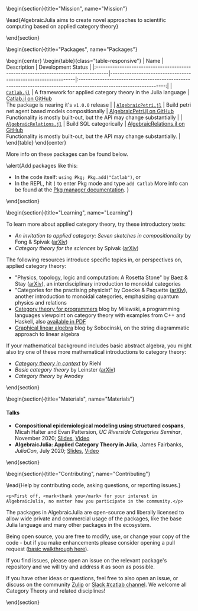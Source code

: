 <!-- =============================
     ABOUT
    ============================== -->

\begin{section}{title="Mission", name="Mission"}

\lead{AlgebraicJulia aims to create novel approaches to scientific computing based on applied category theory}


\end{section}

<!-- ==============================
     Packages
     ============================== -->
\begin{section}{title="Packages", name="Packages"}

\begin{center}
\begin{table}{class="table-responsive"}
| Name                                                                               | Description                                                   |                                                 Development Status                                                 |
|:-----------------------------------------------------------------------------------|---------------------------------------------------------------|:------------------------------------------------------------------------------------------------------------------:|
| [`Catlab.jl`](https://algebraicjulia.github.io/Catlab.jl/dev/)                          | A framework for applied category theory in the Julia language |                 <a class="github-button" href="https://github.com/AlgebraicJulia/Catlab.jl" data-size="large" aria-label="Catlab.jl on GitHub">Catlab.jl on GitHub</a></br> The package is nearing it's `v1.0.0` release                |
| [`AlgebraicPetri.jl`](https://algebraicjulia.github.io/AlgebraicPetri.jl/dev/)         | Build petri net agent based models compositionally            |  <a class="github-button" href="https://github.com/AlgebraicJulia/AlgebraicPetri.jl" data-size="large" aria-label="View on GitHub">AlgebraicPetri.jl on GitHub</a></br> Functionality is mostly built-out, but the API may change substantially |
| [`AlgebraicRelations.jl`](https://github.com/AlgebraicJulia/AlgebraicRelations.jl) | Build SQL categorically                                       | <a class="github-button" href="https://github.com/AlgebraicJulia/AlgebraicRelations.jl" data-size="large" aria-label="View on GitHub">AlgebraicRelations.jl on GitHub</a></br> Functionality is mostly built-out, but the API may change substantially. |
\end{table}
\end{center}

More info on these packages can be found below.

\alert{Add packages like this:
- In the code itself: `using Pkg; Pkg.add("Catlab")`, or
- In the REPL, hit `]` to enter Pkg mode and type `add Catlab`
More info can be found at the [Pkg manager documentation](https://julialang.github.io/Pkg.jl/v1/getting-started).
}

\end{section}

<!-- =============================
     Learning
    ============================== -->

\begin{section}{title="Learning", name="Learning"}

To learn more about applied category theory, try these introductory texts:

- *An invitation to applied category: Seven sketches in compositionality* by Fong & Spivak ([arXiv](https://arxiv.org/abs/1803.05316))
- *Category theory for the sciences* by Spivak ([arXiv](https://arxiv.org/abs/1302.6946))

The following resources introduce specific topics in, or perspectives on, applied category theory:

- "Physics, topology, logic and computation: A Rosetta Stone" by Baez & Stay ([arXiv](https://arxiv.org/abs/0903.0340)), an interdisciplinary introduction to monoidal categories
- "Categories for the practising physicist" by Coecke & Paquette ([arXiv](https://arxiv.org/abs/0905.3010)), another introduction to monoidal categories, emphasizing quantum physics and relations
- [Category theory for programmers](https://bartoszmilewski.com/2014/10/28/category-theory-for-programmers-the-preface/) blog by Milewski, a programming languages viewpoint on category theory with examples from C++ and Haskell, also [available in PDF](https://github.com/hmemcpy/milewski-ctfp-pdf)
- [Graphical linear algebra](https://graphicallinearalgebra.net/) blog by Sobocinski, on the string diagrammatic approach to linear algebra

If your mathematical background includes basic abstract algebra, you might also try one of these more mathematical introductions to category theory:

- [*Category theory in context*](http://www.math.jhu.edu/~eriehl/context.pdf) by Riehl
- *Basic category theory* by Leinster ([arXiv](https://arxiv.org/abs/1612.09375))
- *Category theory* by Awodey

\end{section}

<!-- =============================
     Materials
    ============================== -->

\begin{section}{title="Materials", name="Materials"}

#### Talks

- **Compositional epidemiological modeling using structured cospans**, Micah
    Halter and Evan Pattersion, *UC Riverside Categories Seminar*, November 2020; [Slides](/assets/slides/ucr-seminar-2020), [Video](https://youtu.be/ptl6M9umJbw)
- **AlgebraicJulia: Applied Category Theory in Julia**, James Fairbanks,
    *JuliaCon*, July 2020; [Slides](/assets/slides/juliacon-2020.pdf), [Video](https://youtu.be/7zr2qnud4XM)

\end{section}

<!-- =============================
     Contributing
    ============================== -->

\begin{section}{title="Contributing", name="Contributing"}

\lead{Help by contributing code, asking questions, or reporting issues.}

~~~
<p>First off, <mark>thank you</mark> for your interest in AlgebraicJulia, no matter how you participate in the community.</p>
~~~

The packages in AlgebraicJulia are open-source and liberally licensed to allow wide private and commercial usage of the packages, like the base Julia language and many other packages in the ecosystem.

Being open source, you are free to modify, use, or change your copy of the code - but if you make enhancements please consider opening a pull request ([basic walkthrough here](https://kshyatt.github.io/post/firstjuliapr/)).

If you find issues, please open an issue on the relevant package's repository and we will try and address it as soon as possible.

If you have other ideas or questions, feel free to also open an issue, or discuss on the community [Zulip](https://julialang.zulipchat.com/#narrow/stream/230248-catlab.2Ejl) or [Slack #catlab channel](https://slackinvite.julialang.org/). We welcome all Category Theory and related disciplines!

\end{section}
